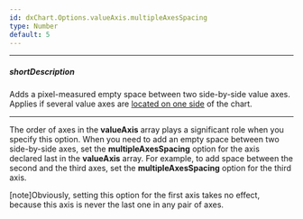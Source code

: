 ```yaml
---
id: dxChart.Options.valueAxis.multipleAxesSpacing
type: Number
default: 5
---
```

---
##### shortDescription
Adds a pixel-measured empty space between two side-by-side value axes. Applies if several value axes are [located on one side](/api-reference/20%20Data%20Visualization%20Widgets/dxChart/1%20Configuration/valueAxis/position.md '/Documentation/ApiReference/UI_Components/dxChart/Configuration/valueAxis/#position') of the chart.

---
The order of axes in the **valueAxis** array plays a significant role when you specify this option. When you need to add an empty space between two side-by-side axes, set the **multipleAxesSpacing** option for the axis declared last in the **valueAxis** array. For example, to add space between the second and the third axes, set the **multipleAxesSpacing** option for the third axis.

[note]Obviously, setting this option for the first axis takes no effect, because this axis is never the last one in any pair of axes.